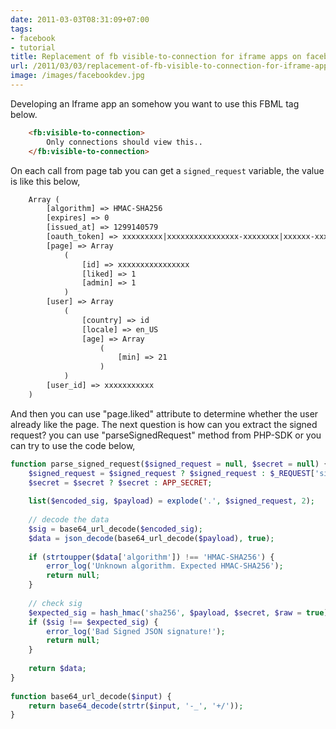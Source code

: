 ```yaml
---
date: 2011-03-03T08:31:09+07:00
tags:
- facebook
- tutorial
title: Replacement of fb visible-to-connection for iframe apps on facebook page tabs
url: /2011/03/03/replacement-of-fb-visible-to-connection-for-iframe-apps-on-facebook-page-tabs/
image: /images/facebookdev.jpg
---
```


Developing an Iframe app an somehow you want to use this FBML tag below.
```html 
    <fb:visible-to-connection>
        Only connections should view this..
    </fb:visible-to-connection>
```

On each call from page tab you can get a `signed_request` variable, the value is like this below,

```html 
    Array (
        [algorithm] => HMAC-SHA256
        [expires] => 0
        [issued_at] => 1299140579
        [oauth_token] => xxxxxxxxx|xxxxxxxxxxxxxxxx-xxxxxxxx|xxxxxx-xxxxxxxxxxxxxx
        [page] => Array
            (
                [id] => xxxxxxxxxxxxxxxx
                [liked] => 1
                [admin] => 1
            )
        [user] => Array
            (
                [country] => id
                [locale] => en_US
                [age] => Array
                    (
                        [min] => 21
                    )
            )
        [user_id] => xxxxxxxxxxx
    )
```

And then you can use "page.liked" attribute to determine whether the user already like the page. The next question is how can you extract the signed request? you can use "parseSignedRequest" method from PHP-SDK or you can try to use the code below,

```php 
function parse_signed_request($signed_request = null, $secret = null) {
    $signed_request = $signed_request ? $signed_request : $_REQUEST['signed_request'];
    $secret = $secret ? $secret : APP_SECRET;
    
    list($encoded_sig, $payload) = explode('.', $signed_request, 2);
    
    // decode the data
    $sig = base64_url_decode($encoded_sig);
    $data = json_decode(base64_url_decode($payload), true);
    
    if (strtoupper($data['algorithm']) !== 'HMAC-SHA256') {
        error_log('Unknown algorithm. Expected HMAC-SHA256');
        return null;
    }
    
    // check sig
    $expected_sig = hash_hmac('sha256', $payload, $secret, $raw = true);
    if ($sig !== $expected_sig) {
        error_log('Bad Signed JSON signature!');
        return null;
    }
    
    return $data;
}
    
function base64_url_decode($input) {
    return base64_decode(strtr($input, '-_', '+/'));
}
```